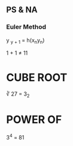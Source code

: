 ## PS & NA

### Euler Method
<p>
    y <sub>y + 1</sub> = h(x<sub>n</sub>y<sub>n</sub>)
</p>
<p>
  1 + 1 &#8800; 11 
</p>

<h1>CUBE ROOT</h1>
<p>
  &#8731; 27 = 3<sub>2</sub>
</p>

<h1>POWER OF</h1>
<p>
  3<sup>4</sup> = 81
</p>